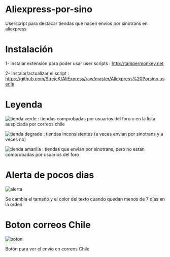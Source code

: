 # Aliexpress-por-sino 
Userscript para destacar tiendas que hacen envíos por sinotrans en aliexpress


# Instalación 
1- Instalar extensión para poder usar user scripts : http://tampermonkey.net

2- Instalar/actualizar el script : https://github.com/StreicK/AliExpress/raw/master/Aliexpress%20Porsino.user.js


# Leyenda 
![tienda verde](http://imgur.com/TFRSUYZ.png) : tiendas comprobadas por usuarios del foro o en la lista auspiciada por correos chile 

![tienda degrade](http://imgur.com/L2Y4XRg.png) : tiendas inconsistentes (a veces envian por sinotrans y a veces no)


![tienda amarilla](http://imgur.com/jbCiIf1.png) : tiendas que envian por sinotrans, pero no estan comprobadas por usuarios del foro


# Alerta de pocos dias 

![alerta](http://i.imgur.com/lKQFtQH.jpg)  

Se cambia el tamaño y el color del texto cuando quedan menos de 7 días en la orden     



# Boton correos Chile

![boton](http://i.imgur.com/HDas0aS.jpg)

Botón para ver el envío en correos Chile
